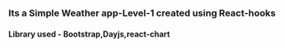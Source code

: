 ### Its a Simple Weather app-Level-1 created using React-hooks
#### Library used - Bootstrap,Dayjs,react-chart
